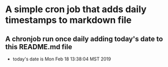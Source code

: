 A simple cron job that adds daily timestamps to markdown file
============================================================
## A chronjob run once daily adding today's date to this README.md file
* today's date is Mon Feb 18 13:38:04 MST 2019
